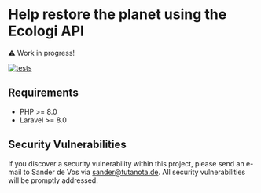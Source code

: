 # Help restore the planet using the Ecologi API

⚠️ Work in progress!

[![tests](https://github.com/sander3/laravel-ecologi/workflows/Laravel/badge.svg)](https://github.com/sander3/laravel-ecologi/actions?query=workflow%3ALaravel)

## Requirements

- PHP >= 8.0
- Laravel >= 8.0

## Security Vulnerabilities

If you discover a security vulnerability within this project, please send an e-mail to Sander de Vos via [sander@tutanota.de](mailto:sander@tutanota.de). All security vulnerabilities will be promptly addressed.
